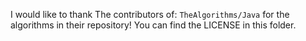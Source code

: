 I would like to thank The contributors of: `TheAlgorithms/Java` for the algorithms in their repository!
You can find the LICENSE in this folder.
